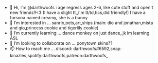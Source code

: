 - 👋 Hi, I’m @darthwoofs i age regress ages 2-6, like cute stuff and open t new friends!!<3 (I have a slight tt,,i'm tt/td,tics,did friendly!) I have a fursona named creamy, she is a bunny.
- 👀 I’m interested in ... sanrio,pets,art,ships (main: dio and jonathan,mista and gio,princess cookie and tigerlily cookie)
- 🌱 I’m currently learning ... dance monkey on just dance,,jk im learning ASL
- 💞️ I’m looking to collaborate on ... ponytown skins??
- 📫 How to reach me ... discord: darthwoofs#6592,snap: kinazles,spotify:darthwoofs,patreon:darthwoofs,,

<!---
darthwoofs/darthwoofs is a ✨ special ✨ repository because its `README.md` (this file) appears on your GitHub profile.
You can click the Preview link to take a look at your changes.
--->
